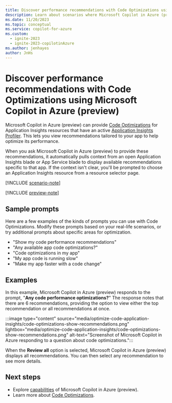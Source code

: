 ```yaml
---
title: Discover performance recommendations with Code Optimizations using Microsoft Copilot in Azure (preview)
description: Learn about scenarios where Microsoft Copilot in Azure (preview) can use Application Insight Code Optimizations to help optimize your apps.
ms.date: 11/20/2023
ms.topic: conceptual
ms.service: copilot-for-azure
ms.custom:
  - ignite-2023
  - ignite-2023-copilotinAzure
ms.author: jenhayes
author: JnHs
---
```


# Discover performance recommendations with Code Optimizations using Microsoft Copilot in Azure (preview)

Microsoft Copilot in Azure (preview) can provide [Code Optimizations](/azure/azure-monitor/insights/code-optimizations) for Application Insights resources that have an active [Application Insights Profiler](/azure/azure-monitor/profiler/profiler-settings). This lets you view recommendations tailored to your app to help optimize its performance.

When you ask Microsoft Copilot in Azure (preview) to provide these recommendations, it automatically pulls context from an open Application Insights blade or App Service blade to display available recommendations specific to that app. If the context isn't clear, you'll be prompted to choose an Application Insights resource from a resource selector page.

[!INCLUDE [scenario-note](includes/scenario-note.md)]

[!INCLUDE [preview-note](includes/preview-note.md)]

## Sample prompts

Here are a few examples of the kinds of prompts you can use with Code Optimizations. Modify these prompts based on your real-life scenarios, or try additional prompts about specific areas for optimization.

- "Show my code performance recommendations"
- "Any available app code optimizations?"
- "Code optimizations in my app"
- "My app code is running slow"
- "Make my app faster with a code change"

## Examples

In this example, Microsoft Copilot in Azure (preview) responds to the prompt, "**Any code performance optimizations?**" The response notes that there are 6 recommendations, providing the option to view either the top recommendation or all recommendations at once.

:::image type="content" source="media/optimize-code-application-insights/code-optimizations-show-recommendations.png" lightbox="media/optimize-code-application-insights/code-optimizations-show-recommendations.png" alt-text="Screenshot of Microsoft Copilot in Azure responding to a question about code optimizations.":::

When the **Review all** option is selected, Microsoft Copilot in Azure (preview) displays all recommendations. You can then select any recommendation to see more details.

## Next steps

- Explore [capabilities](capabilities.md) of Microsoft Copilot in Azure (preview).
- Learn more about [Code Optimizations](/azure/azure-monitor/insights/code-optimizations).
